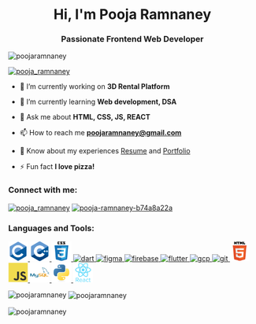 <h1 align="center">Hi, I'm Pooja Ramnaney</h1>
<h3 align="center">Passionate Frontend Web Developer</h3>

<p align="left"> <img src="https://komarev.com/ghpvc/?username=poojaramnaney&label=Profile%20views&color=0e75b6&style=flat" alt="poojaramnaney" /> </p>

<p align="left"> <a href="https://twitter.com/pooja_ramnaney" target="blank"><img src="https://img.shields.io/twitter/follow/pooja_ramnaney?logo=twitter&style=for-the-badge" alt="pooja_ramnaney" /></a> </p>

- 🔭 I’m currently working on **3D Rental Platform**

- 🌱 I’m currently learning **Web development, DSA**

- 💬 Ask me about **HTML, CSS, JS, REACT**

- 📫 How to reach me **poojaramnaney@gmail.com**

- 📄 Know about my experiences [Resume](https://drive.google.com/file/d/1Jztu0lbBqyIfkJ27mPrkoXDVROi4W2fT/view?usp=sharing) and [Portfolio](https://pooja-ramnaney-portfolio.vercel.app/)

- ⚡ Fun fact **I love pizza!**

<h3 align="left">Connect with me:</h3>
<p align="left">
<a href="https://twitter.com/pooja_ramnaney" target="blank"><img align="center" src="https://raw.githubusercontent.com/rahuldkjain/github-profile-readme-generator/master/src/images/icons/Social/twitter.svg" alt="pooja_ramnaney" height="30" width="40" /></a>
<a href="https://linkedin.com/in/pooja-ramnaney-b74a8a22a" target="blank"><img align="center" src="https://raw.githubusercontent.com/rahuldkjain/github-profile-readme-generator/master/src/images/icons/Social/linked-in-alt.svg" alt="pooja-ramnaney-b74a8a22a" height="30" width="40" /></a>
<!-- <a href="https://instagram.com/pooja_ramnaney" target="blank"><img align="center" src="https://raw.githubusercontent.com/rahuldkjain/github-profile-readme-generator/master/src/images/icons/Social/instagram.svg" alt="pooja_ramnaney" height="30" width="40" /></a> -->
</p>

<h3 align="left">Languages and Tools:</h3>
<p align="left"> <a href="https://www.cprogramming.com/" target="_blank" rel="noreferrer"> <img src="https://raw.githubusercontent.com/devicons/devicon/master/icons/c/c-original.svg" alt="c" width="40" height="40"/> </a> <a href="https://www.w3schools.com/cpp/" target="_blank" rel="noreferrer"> <img src="https://raw.githubusercontent.com/devicons/devicon/master/icons/cplusplus/cplusplus-original.svg" alt="cplusplus" width="40" height="40"/> </a> <a href="https://www.w3schools.com/css/" target="_blank" rel="noreferrer"> <img src="https://raw.githubusercontent.com/devicons/devicon/master/icons/css3/css3-original-wordmark.svg" alt="css3" width="40" height="40"/> </a> <a href="https://dart.dev" target="_blank" rel="noreferrer"> <img src="https://www.vectorlogo.zone/logos/dartlang/dartlang-icon.svg" alt="dart" width="40" height="40"/> </a> <a href="https://www.figma.com/" target="_blank" rel="noreferrer"> <img src="https://www.vectorlogo.zone/logos/figma/figma-icon.svg" alt="figma" width="40" height="40"/> </a> <a href="https://firebase.google.com/" target="_blank" rel="noreferrer"> <img src="https://www.vectorlogo.zone/logos/firebase/firebase-icon.svg" alt="firebase" width="40" height="40"/> </a> <a href="https://flutter.dev" target="_blank" rel="noreferrer"> <img src="https://www.vectorlogo.zone/logos/flutterio/flutterio-icon.svg" alt="flutter" width="40" height="40"/> </a> <a href="https://cloud.google.com" target="_blank" rel="noreferrer"> <img src="https://www.vectorlogo.zone/logos/google_cloud/google_cloud-icon.svg" alt="gcp" width="40" height="40"/> </a> <a href="https://git-scm.com/" target="_blank" rel="noreferrer"> <img src="https://www.vectorlogo.zone/logos/git-scm/git-scm-icon.svg" alt="git" width="40" height="40"/> </a> <a href="https://www.w3.org/html/" target="_blank" rel="noreferrer"> <img src="https://raw.githubusercontent.com/devicons/devicon/master/icons/html5/html5-original-wordmark.svg" alt="html5" width="40" height="40"/> </a> <a href="https://developer.mozilla.org/en-US/docs/Web/JavaScript" target="_blank" rel="noreferrer"> <img src="https://raw.githubusercontent.com/devicons/devicon/master/icons/javascript/javascript-original.svg" alt="javascript" width="40" height="40"/> </a> <a href="https://www.mysql.com/" target="_blank" rel="noreferrer"> <img src="https://raw.githubusercontent.com/devicons/devicon/master/icons/mysql/mysql-original-wordmark.svg" alt="mysql" width="40" height="40"/> </a> <a href="https://www.python.org" target="_blank" rel="noreferrer"> <img src="https://raw.githubusercontent.com/devicons/devicon/master/icons/python/python-original.svg" alt="python" width="40" height="40"/> </a> <a href="https://reactjs.org/" target="_blank" rel="noreferrer"> <img src="https://raw.githubusercontent.com/devicons/devicon/master/icons/react/react-original-wordmark.svg" alt="react" width="40" height="40"/> </a> </p>

<p><img align="left" src="https://github-readme-stats.vercel.app/api/top-langs?username=poojaramnaney&show_icons=true&locale=en&layout=compact" alt="poojaramnaney" /></p>

<p>&nbsp;<img align="center" src="https://github-readme-stats.vercel.app/api?username=poojaramnaney&show_icons=true&locale=en" alt="poojaramnaney" /></p>

<p><img align="center" src="https://github-readme-streak-stats.herokuapp.com/?user=poojaramnaney&" alt="poojaramnaney" /></p>
